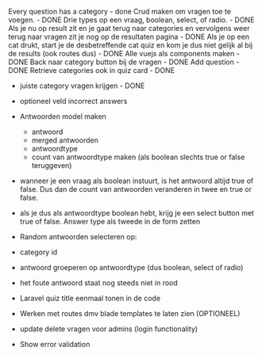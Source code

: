 Every question has a category - done
Crud maken om vragen toe te voegen. - DONE
Drie types op een vraag, boolean, select, of radio. - DONE
Als je nu op result zit en je gaat terug naar categories en vervolgens weer terug naar vragen zit je nog op de resultaten pagina - DONE
Als je op een cat drukt, start je de desbetreffende cat quiz en kom je dus niet gelijk al bij de results (ook routes dus) - DONE
Alle vuejs als components maken - DONE
Back naar category button bij de vragen - DONE
Add question - DONE
Retrieve categories ook in quiz card - DONE

-   juiste category vragen krijgen - DONE

-   optioneel veld incorrect answers

-   Antwoorden model maken

    -   antwoord
    -   merged antwoorden
    -   antwoordtype
    -   count van antwoordtype maken (als boolean slechts true or false teruggeven)

-   wanneer je een vraag als boolean instuurt, is het antwoord altijd true of false. Dus dan de count van antwoorden veranderen in twee en true or false.

-   als je dus als antwoordtype boolean hebt, krijg je een select button met true of false. Answer type als tweede in de form zetten

-   Random antwoorden selecteren op:

-   category id

-   antwoord groeperen op antwoordtype (dus boolean, select of radio)

-   het foute antwoord staat nog steeds niet in rood

-   Laravel quiz title eenmaal tonen in de code

-   Werken met routes dmv blade templates te laten zien (OPTIONEEL)

-   update delete vragen voor admins (login functionality)

-   Show error validation

